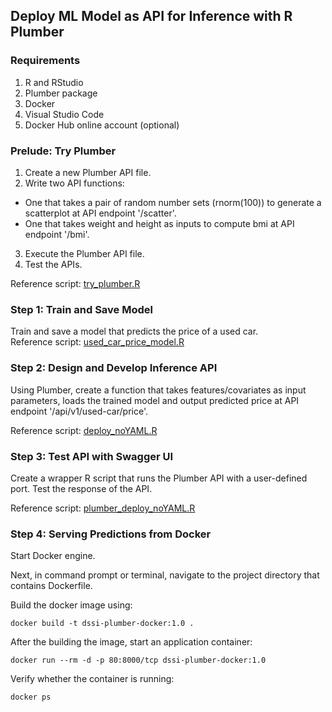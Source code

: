 ## Deploy ML Model as API for Inference with R Plumber
### Requirements
1. R and RStudio
2. Plumber package
3. Docker
4. Visual Studio Code
5. Docker Hub online account (optional)

### Prelude: Try Plumber
1. Create a new Plumber API file.
2. Write two API functions: 
  * One that takes a pair of random number sets (rnorm(100)) to generate a scatterplot at API endpoint '/scatter'.
  * One that takes weight and height as inputs to compute bmi at API endpoint '/bmi'.
3. Execute the Plumber API file.
4. Test the APIs.

Reference script: [try_plumber.R](https://github.com/NUS-ISS-DS/dssi-plumber/blob/main/src/try_plumber.R)

### Step 1: Train and Save Model
Train and save a model that predicts the price of a used car.  
Reference script: [used_car_price_model.R](https://github.com/NUS-ISS-DS/dssi-plumber/blob/main/src/used_car_price_model.R)

### Step 2: Design and Develop Inference API
Using Plumber, create a function that takes features/covariates as input parameters, loads the trained model and output predicted price at API endpoint '/api/v1/used-car/price'.

Reference script: [deploy_noYAML.R](https://github.com/NUS-ISS-DS/dssi-plumber/blob/main/src/deploy_noYAML.R)

### Step 3: Test API with Swagger UI
Create a wrapper R script that runs the Plumber API with a user-defined port. Test the response of the API.

Reference script: [plumber_deploy_noYAML.R](https://github.com/NUS-ISS-DS/dssi-plumber/blob/main/src/plumber_deploy_noYAML.R)

### Step 4: Serving Predictions from Docker
Start Docker engine.  

Next, in command prompt or terminal, navigate to the project directory that contains Dockerfile.  

Build the docker image using:
```
docker build -t dssi-plumber-docker:1.0 .
```

After the building the image, start an application container:
```
docker run --rm -d -p 80:8000/tcp dssi-plumber-docker:1.0
```
Verify whether the container is running:
```
docker ps
```
